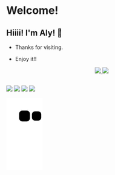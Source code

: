 # Welcome!

 

## Hiiii! I'm Aly! :space_invader:


- Thanks for visiting.

- Enjoy it!!
 






<!---
meawaly/meawaly is a ✨ special ✨ repository because its `README.md` (this file) appears on your GitHub profile.
You can click the Preview link to take a look at your changes.
--->


<div align="center">
  <a href="https://github.com/meawaly">
  <img height="180em" src="https://github-readme-stats.vercel.app/api?username=meawaly&show_icons=true&theme=dracula&include_all_commits=true&count_private=true"/>
  <img height="180em" src="https://github-readme-stats.vercel.app/api/top-langs/?username=meawaly&layout=compact&langs_count=7&theme=dracula"/>
</div>

  
  ##
 
<div> 
<a href = "mailto:alyolive94@gmail.com"><img src="https://img.shields.io/badge/-Gmail-%23333?style=for-the-badge&logo=gmail&logoColor=white" target="_blank"></a>
  <a href="https://instagram.com/batisttaly" target="_blank"><img src="https://img.shields.io/badge/-Instagram-%23E4405F?style=for-the-badge&logo=instagram&logoColor=white" target="_blank"></a>
 	<a href="https://www.linkedin.com/in/aline-batista-309261b5" target="_blank"><img src="https://img.shields.io/badge/-LinkedIn-%230077B5?style=for-the-badge&logo=linkedin&logoColor=white" target="_blank"></a> 
 <a href = "https://open.spotify.com/user/12152758357"><img src= "https://img.shields.io/badge/Spotify-1ED760?&style=for-the-badge&logo=spotify&logoColor=white"> </code> 

  ![Snake animation](https://github.com/rafaballerini/rafaballerini/blob/output/github-contribution-grid-snake.svg)
 
</div>
